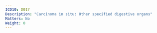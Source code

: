 ```yaml
---
ICD10: D017
Description: "Carcinoma in situ: Other specified digestive organs"
Matters: No
Weight: 0
---
```

